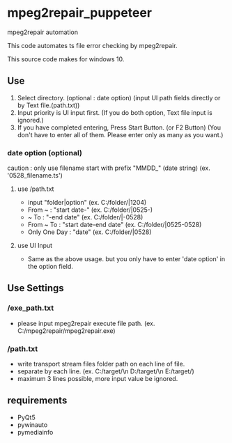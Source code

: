 # mpeg2repair_puppeteer

mpeg2repair automation

This code automates ts file error checking by mpeg2repair.

This source code makes for windows 10.

## Use
 1. Select directory. (optional : date option) (input UI path fields directly or by Text file.(path.txt))
 2. Input priority is UI input first. (If you do both option, Text file input is ignored.)
 3. If you have completed entering, Press Start Button. (or F2 Button) (You don't have to enter all of them. Please enter only as many as you want.)

### date option (optional)
caution : only use filename start with prefix "MMDD_" (date string)
(ex. '0528_filename.ts')

1. use /path.txt
   * input "folder|option" (ex. C:/folder/|1204)
   * From ~ : "start date-" (ex. C:/folder/|0525-)
   * ~ To : "-end date" (ex. C:/folder/|-0528)
   * From ~ To : "start date-end date" (ex. C:/folder/|0525-0528)
   * Only One Day : "date" (ex. C:/folder/|0528)

2. use UI Input
   * Same as the above usage. but you only have to enter 'date option' in the option field.

## Use Settings
### /exe_path.txt
 * please input mpeg2repair execute file path. (ex. C:/mpeg2repair/mpeg2repair.exe)

### /path.txt
* write transport stream files folder path on each line of file.
* separate by each line. 
  (ex.
  C:/target/\n
  D:/target/\n
  E:/target/)
* maximum 3 lines possible, more input value be ignored.

## requirements
* PyQt5
* pywinauto
* pymediainfo
